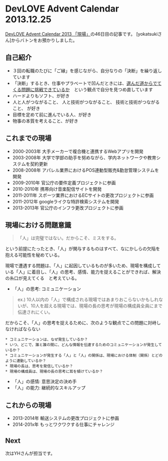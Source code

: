 DevLOVE Advent Calendar 2013.12.25
===========

[DevLOVE Advent Calendar 2013 「現場」](http://devlove.doorkeeper.jp/events/7039)の46日目の記事です。 [yokatsukiさん]からバトンをお預かりしました。

自己紹介
---
- ３回の転職のたびに「ご縁」を感じながら、自分なりの「決断」を繰り返しています
- 「決断」するとき、仕事やプラベートで凹んだときには、[選んだ道からでてくる問題に挑戦できているか](http://ameblo.jp/shihoo-y/image-11529681128-12534554103.html)　という観点で自分を見つめ直しています
- ハードよりもソフト、が好き
- 人と人がつながること、 人と技術がつながること、 技術と技術がつながること、 が好き
- 目標を定めて前に進んでいる人、が好き
- 物事の本質を考えること、が好き


これまでの現場
---
- 2000-2003年 大手メーカーで複合機と連携するWebアプリを開発
- 2003-2008年 大学で学部の助手を努めながら、学内ネットワークや教育システムを契約更新
- 2008-2008年 アパレル業界におけるPOS連動型販売&勤怠管理システムを開発
- 2009-2010年 官公庁の要件定義プロジェクトに参画
- 2010-2010年 携帯向け音楽配信サイトを開発
- 2011-2011年 スポーツ業界におけるECサイトの更改プロジェクトに参画
- 2011-2012年 googleライクな特許検索システムを開発
- 2013-2013年 官公庁のインフラ更改プロジェクトに参画

現場における問題意識
---
> 「人」は完璧ではない。だからこそ、ミスをする。

という前提にたったとき、「人」が関与するものはすべて、なにかしらの欠陥を抱える可能性を秘めている。

現場で遭遇する問題は、「人」に起因しているものが多いため、現場を構成している「人」に着目し、「人」の思考、感情、能力を捉えることができれば、解決の糸口が見えてくる　と考えている。

- 「人」の思考: コミュニケーション

> ex.) 10人以内の「人」で構成される現場ではあまりおこらないかもしれないが、10人を超える現場では、現場の長の思考が現場の構成員全員にまで伝達されにくい。

だからこそ、「人」の思考を捉えるために、次のような観点でこの問題に対峙しなければならない
```
* コミュニケーションは、なぜ発生しているか？
* いつ、どこで、誰と誰の間に、どんな情報を伝達するためのコミュニケーションが発生しているか？
* コミュニケーションが発生する「人」と「人」の関係は、現場における体制（関係）とどのように連動しているか？
* 現場の長は、思考を発信しているか？
* 現場の構成員は、現場の長の思考に耳を傾けているか？
```

- 「人」の感情: 意思決定の決め手
- 「人」の能力: 継続的なスキルアップ

これからの現場
---
- 2013-2014年 輸送システムの更改プロジェクトに参画
- 2014-201x年 もっとワクワクする仕事にチャレンジ

Next
----
次はYHさんが担当です。
